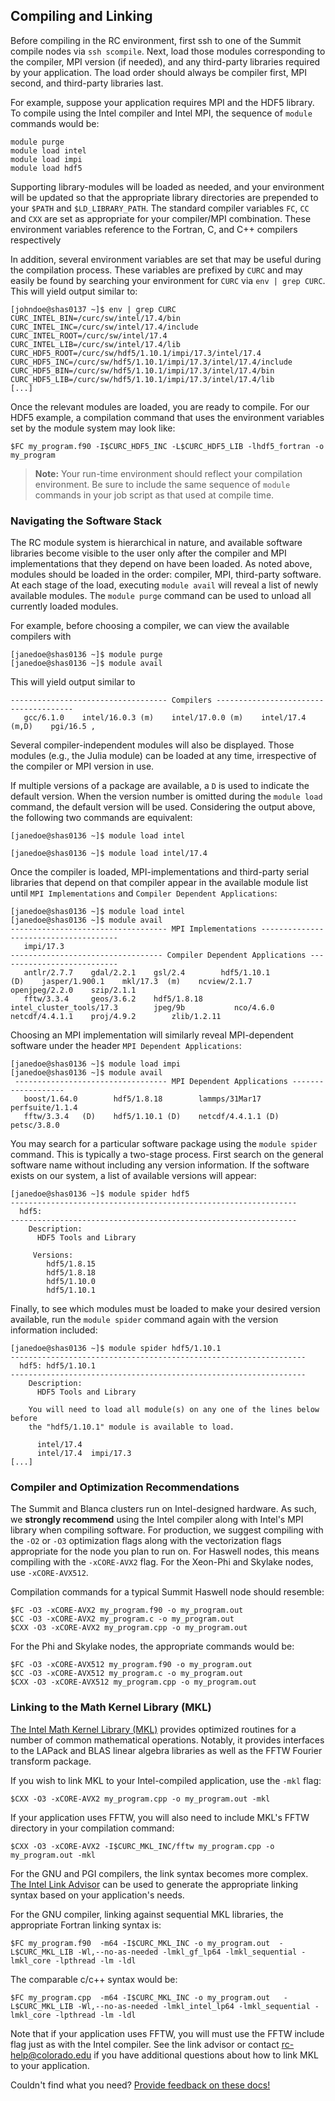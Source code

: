 ## Compiling and Linking

Before compiling in the RC environment, first ssh to one of the Summit
compile nodes via `ssh scompile`. Next, load those modules
corresponding to the compiler, MPI version (if needed), and any
third-party libraries required by your application. The load order
should always be compiler first, MPI second, and third-party libraries
last.

For example, suppose your application requires MPI and the HDF5
library. To compile using the Intel compiler and Intel MPI, the
sequence of `module` commands would be:

```
module purge
module load intel
module load impi
module load hdf5
```

Supporting library-modules will be loaded as needed, and your
environment will be updated so that the appropriate library
directories are prepended to your `$PATH` and `$LD_LIBRARY_PATH`. The
standard compiler variables `FC`, `CC` and `CXX` are set as
appropriate for your compiler/MPI combination. These environment
variables reference to the Fortran, C, and C++ compilers respectively

In addition, several environment variables are set that may be useful
during the compilation process.  These variables are prefixed by
`CURC` and may easily be found by searching your environment for
`CURC` via `env | grep CURC`. This will yield output similar to:

```
[johndoe@shas0137 ~]$ env | grep CURC
CURC_INTEL_BIN=/curc/sw/intel/17.4/bin
CURC_INTEL_INC=/curc/sw/intel/17.4/include
CURC_INTEL_ROOT=/curc/sw/intel/17.4
CURC_INTEL_LIB=/curc/sw/intel/17.4/lib
CURC_HDF5_ROOT=/curc/sw/hdf5/1.10.1/impi/17.3/intel/17.4
CURC_HDF5_INC=/curc/sw/hdf5/1.10.1/impi/17.3/intel/17.4/include
CURC_HDF5_BIN=/curc/sw/hdf5/1.10.1/impi/17.3/intel/17.4/bin
CURC_HDF5_LIB=/curc/sw/hdf5/1.10.1/impi/17.3/intel/17.4/lib
[...]
```

Once the relevant modules are loaded, you are ready to compile. For
our HDF5 example, a compilation command that uses the environment
variables set by the module system may look like:

```
$FC my_program.f90 -I$CURC_HDF5_INC -L$CURC_HDF5_LIB -lhdf5_fortran -o my_program
```

> **Note:** Your run-time environment should reflect your compilation
environment. Be sure to include the same sequence of `module` commands
in your job script as that used at compile time.


### Navigating the Software Stack

The RC module system is hierarchical in nature, and available software
libraries become visible to the user only after the compiler and MPI
implementations that they depend on have been loaded. As noted above,
modules should be loaded in the order: compiler, MPI, third-party
software.  At each stage of the load, executing `module avail` will
reveal a list of newly available modules.  The `module purge` command
can be used to unload all currently loaded modules.

For example, before choosing a compiler, we can view the available
compilers with

```
[janedoe@shas0136 ~]$ module purge
[janedoe@shas0136 ~]$ module avail
```

This will yield output similar to

```
----------------------------------- Compilers --------------------------------------
   gcc/6.1.0    intel/16.0.3 (m)    intel/17.0.0 (m)    intel/17.4 (m,D)    pgi/16.5 ,
```

Several compiler-independent modules will also be displayed. Those
modules (e.g., the Julia module) can be loaded at any time,
irrespective of the compiler or MPI version in use.

If multiple versions of a package are available, a `D` is used to
indicate the default version. When the version number is omitted
during the `module load` command, the default version will be
used. Considering the output above, the following two commands are
equivalent:

```[janedoe@shas0136 ~]$ module load intel ```

```[janedoe@shas0136 ~]$ module load intel/17.4 ```

Once the compiler is loaded, MPI-implementations and third-party
serial libraries that depend on that compiler appear in the available
module list until `MPI Implementations` and `Compiler Dependent
Applications`:

```
[janedoe@shas0136 ~]$ module load intel
[janedoe@shas0136 ~]$ module avail
----------------------------------- MPI Implementations --------------------------------------
   impi/17.3
---------------------------------- Compiler Dependent Applications ---------------------------
   antlr/2.7.7    gdal/2.2.1    gsl/2.4        hdf5/1.10.1              (D)    jasper/1.900.1    mkl/17.3  (m)    ncview/2.1.7      openjpeg/2.2.0    szip/2.1.1
   fftw/3.3.4     geos/3.6.2    hdf5/1.8.18    intel_cluster_tools/17.3        jpeg/9b           nco/4.6.0        netcdf/4.4.1.1    proj/4.9.2        zlib/1.2.11
```

Choosing an MPI implementation will similarly reveal MPI-dependent
software under the header `MPI Dependent Applications`:

```
[janedoe@shas0136 ~]$ module load impi
[janedoe@shas0136 ~]$ module avail
 ---------------------------------- MPI Dependent Applications -------------------
   boost/1.64.0        hdf5/1.8.18        lammps/31Mar17        perfsuite/1.1.4
   fftw/3.3.4   (D)    hdf5/1.10.1 (D)    netcdf/4.4.1.1 (D)    petsc/3.8.0

```

You may search for a particular software package using the `module
spider` command. This is typically a two-stage process. First search
on the general software name without including any version
information. If the software exists on our system, a list of available
versions will appear:

```
[janedoe@shas0136 ~]$ module spider hdf5
----------------------------------------------------------------
  hdf5:
----------------------------------------------------------------
    Description:
      HDF5 Tools and Library

     Versions:
        hdf5/1.8.15
        hdf5/1.8.18
        hdf5/1.10.0
        hdf5/1.10.1
```

Finally, to see which modules must be loaded to make your desired
version available, run the `module spider` command again with the
version information included:

```
[janedoe@shas0136 ~]$ module spider hdf5/1.10.1
------------------------------------------------------------------
  hdf5: hdf5/1.10.1
------------------------------------------------------------------
    Description:
      HDF5 Tools and Library

    You will need to load all module(s) on any one of the lines below before
    the "hdf5/1.10.1" module is available to load.

      intel/17.4
      intel/17.4  impi/17.3
[...]
```


### Compiler and Optimization Recommendations

The Summit and Blanca clusters run on Intel-designed hardware. As
such, we **strongly recommend** using the Intel compiler along with
Intel's MPI library when compiling software.  For production, we
suggest compiling with the `-O2` or `-O3` optimization flags along
with the vectorization flags appropriate for the node you plan to run
on. For Haswell nodes, this means compiling with the `-xCORE-AVX2`
flag. For the Xeon-Phi and Skylake nodes, use `-xCORE-AVX512`.

Compilation commands for a typical Summit Haswell node should resemble:

```
$FC -O3 -xCORE-AVX2 my_program.f90 -o my_program.out
$CC -O3 -xCORE-AVX2 my_program.c -o my_program.out
$CXX -O3 -xCORE-AVX2 my_program.cpp -o my_program.out
```

For the Phi and Skylake nodes, the appropriate commands would be:

```
$FC -O3 -xCORE-AVX512 my_program.f90 -o my_program.out
$CC -O3 -xCORE-AVX512 my_program.c -o my_program.out
$CXX -O3 -xCORE-AVX512 my_program.cpp -o my_program.out
```


### Linking to the Math Kernel Library (MKL)

[The Intel Math Kernel Library
(MKL)](https://software.intel.com/en-us/mkl/documentation) provides
optimized routines for a number of common mathematical
operations. Notably, it provides interfaces to the LAPack and BLAS
linear algebra libraries as well as the FFTW Fourier transform
package.

If you wish to link MKL to your Intel-compiled application, use the
`-mkl` flag:

```
$CXX -O3 -xCORE-AVX2 my_program.cpp -o my_program.out -mkl
```

If your application uses FFTW, you will also need to include MKL's
FFTW directory in your compilation command:

```
$CXX -O3 -xCORE-AVX2 -I$CURC_MKL_INC/fftw my_program.cpp -o my_program.out -mkl
```

For the GNU and PGI compilers, the link syntax becomes more
complex. [The Intel Link
Advisor](https://software.intel.com/en-us/articles/intel-mkl-link-line-advisor)
can be used to generate the appropriate linking syntax based on your
application's needs.

For the GNU compiler, linking against sequential MKL libraries, the
appropriate Fortran linking syntax is:

```
$FC my_program.f90  -m64 -I$CURC_MKL_INC -o my_program.out  -L$CURC_MKL_LIB -Wl,--no-as-needed -lmkl_gf_lp64 -lmkl_sequential -lmkl_core -lpthread -lm -ldl
```

The comparable c/c++ syntax would be:

```
$FC my_program.cpp  -m64 -I$CURC_MKL_INC -o my_program.out   -L$CURC_MKL_LIB -Wl,--no-as-needed -lmkl_intel_lp64 -lmkl_sequential -lmkl_core -lpthread -lm -ldl
```

Note that if your application uses FFTW, you will must use the FFTW
include flag just as with the Intel compiler. See the link advisor or
contact <rc-help@colorado.edu> if you have additional questions about
how to link MKL to your application.

Couldn't find what you need? [Provide feedback on these docs!](https://docs.google.com/forms/d/1WoP_KtLp9lnTEsgW7Os-we45_JbEt3aUgS6j61jARnk/edit)
